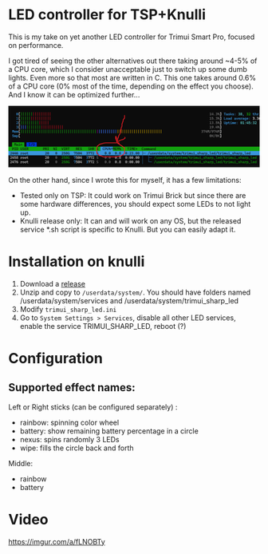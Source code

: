 LED controller for TSP+Knulli
======

This is my take on yet another LED controller for Trimui Smart Pro, focused on performance.

I got tired of seeing the other alternatives out there taking around ~4-5% of a CPU core, which I consider unacceptable just to switch up some dumb lights. Even more so that most are written in C.
This one takes around 0.6% of a CPU core (0% most of the time, depending on the effect you choose).
And I know it can be optimized further...

![cpu_consumption](wiki/cpu_usage.png)

On the other hand, since I wrote this for myself, it has a few limitations:

* Tested only on TSP: It could work on Trimui Brick but since there are some hardware differences, you should expect some LEDs to not light up.
* Knulli release only: It can and will work on any OS, but the released service *.sh script is specific to Knulli. But you can easily adapt it.

Installation on knulli
=======

1. Download a [release](https://github.com/andriniaina/trimui_sharp_led/releases/latest)
2. Unzip and copy to `/userdata/system/`. You should have folders named /userdata/system/services and /userdata/system/trimui_sharp_led
3. Modify `trimui_sharp_led.ini`
4. Go to `System Settings > Services`, disable all other LED services, enable the service TRIMUI_SHARP_LED, reboot (?)

Configuration
=======

## Supported effect names:

Left or Right sticks (can be configured separately) :
 * rainbow: spinning color wheel
 * battery: show remaining battery percentage in a circle
 * nexus: spins randomly 3 LEDs
 * wipe: fills the circle back and forth

Middle:
 * rainbow
 * battery

Video
======

https://imgur.com/a/fLNOBTy
